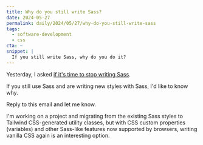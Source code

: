 ```yaml
---
title: Why do you still write Sass?
date: 2024-05-27
permalink: daily/2024/05/27/why-do-you-still-write-sass
tags:
  - software-development
  - css
cta: ~
snippet: |
  If you still write Sass, why do you do it?
---
```


Yesterday, I asked [if it's time to stop writing Sass][0].

If you still use Sass and are writing new styles with Sass, I'd like to know why.

Reply to this email and let me know.

I'm working on a project and migrating from the existing Sass styles to Tailwind CSS-generated utility classes, but with CSS custom properties (variables) and other Sass-like features now supported by browsers, writing vanilla CSS again is an interesting option.

[0]: {{site.url}}/daily/2024/05/26/is-it-time-to-stop-writing-sass
